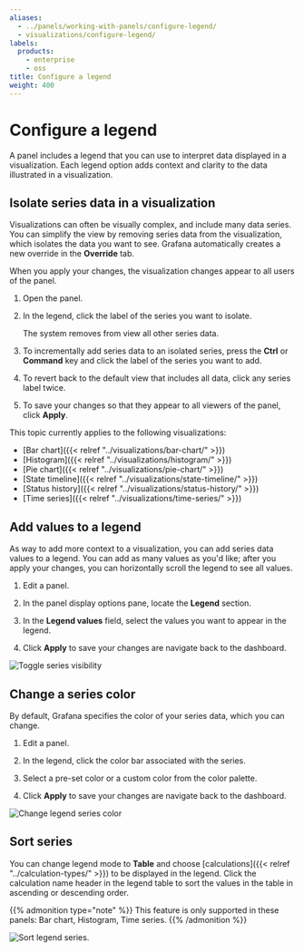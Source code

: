 ```yaml
---
aliases:
  - ../panels/working-with-panels/configure-legend/
  - visualizations/configure-legend/
labels:
  products:
    - enterprise
    - oss
title: Configure a legend
weight: 400
---
```


# Configure a legend

A panel includes a legend that you can use to interpret data displayed in a visualization. Each legend option adds context and clarity to the data illustrated in a visualization.

## Isolate series data in a visualization

Visualizations can often be visually complex, and include many data series. You can simplify the view by removing series data from the visualization, which isolates the data you want to see. Grafana automatically creates a new override in the **Override** tab.

When you apply your changes, the visualization changes appear to all users of the panel.

1. Open the panel.

1. In the legend, click the label of the series you want to isolate.

   The system removes from view all other series data.

1. To incrementally add series data to an isolated series, press the **Ctrl** or **Command** key and click the label of the series you want to add.

1. To revert back to the default view that includes all data, click any series label twice.

1. To save your changes so that they appear to all viewers of the panel, click **Apply**.

This topic currently applies to the following visualizations:

- [Bar chart]({{< relref "../visualizations/bar-chart/" >}})
- [Histogram]({{< relref "../visualizations/histogram/" >}})
- [Pie chart]({{< relref "../visualizations/pie-chart/" >}})
- [State timeline]({{< relref "../visualizations/state-timeline/" >}})
- [Status history]({{< relref "../visualizations/status-history/" >}})
- [Time series]({{< relref "../visualizations/time-series/" >}})

## Add values to a legend

As way to add more context to a visualization, you can add series data values to a legend. You can add as many values as you'd like; after you apply your changes, you can horizontally scroll the legend to see all values.

1. Edit a panel.

1. In the panel display options pane, locate the **Legend** section.

1. In the **Legend values** field, select the values you want to appear in the legend.

1. Click **Apply** to save your changes are navigate back to the dashboard.

![Toggle series visibility](/static/img/docs/legend/legend-series-toggle-7-5.png)

## Change a series color

By default, Grafana specifies the color of your series data, which you can change.

1. Edit a panel.

1. In the legend, click the color bar associated with the series.

1. Select a pre-set color or a custom color from the color palette.

1. Click **Apply** to save your changes are navigate back to the dashboard.

![Change legend series color](/static/img/docs/legend/legend-series-color-7-5.png)

## Sort series

You can change legend mode to **Table** and choose [calculations]({{< relref "../calculation-types/" >}}) to be displayed in the legend. Click the calculation name header in the legend table to sort the values in the table in ascending or descending order.

{{% admonition type="note" %}}
This feature is only supported in these panels: Bar chart, Histogram, Time series.
{{% /admonition %}}

![Sort legend series](/static/img/docs/legend/legend-series-sort-8-3.png).

